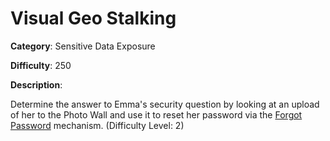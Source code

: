 # Visual Geo Stalking

**Category**: Sensitive Data Exposure

**Difficulty**: 250

**Description**:

Determine the answer to Emma's security question by looking at an upload of her to the Photo Wall and use it to reset her password via the <a href="/#/forgot-password">Forgot Password</a> mechanism. (Difficulty Level: 2)
